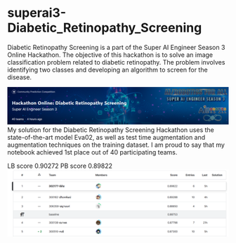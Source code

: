# superai3-Diabetic_Retinopathy_Screening
Diabetic Retinopathy Screening is a part of the Super AI Engineer Season 3 Online Hackathon. The objective of this hackathon is to solve an image classification problem related to diabetic retinopathy. The problem involves identifying two classes and developing an algorithm to screen for the disease.


![alt text](head.png)
My solution for the Diabetic Retinopathy Screening Hackathon uses the state-of-the-art model Eva02, as well as test time augmentation and augmentation techniques on the training dataset. I am proud to say that my notebook achieved 1st place out of 40 participating teams.



LB score 0.90272
PB score 0.89822
![alt text](leaderboard.png)
